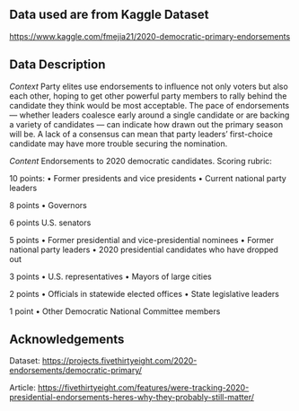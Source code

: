 ## Data used are from Kaggle Dataset

https://www.kaggle.com/fmejia21/2020-democratic-primary-endorsements

## Data Description

*Context*
Party elites use endorsements to influence not only voters but also each other, hoping to get other powerful party members to rally behind the candidate they think would be most acceptable. The pace of endorsements — whether leaders coalesce early around a single candidate or are backing a variety of candidates — can indicate how drawn out the primary season will be. A lack of a consensus can mean that party leaders’ first-choice candidate may have more trouble securing the nomination.

*Content*
Endorsements to 2020 democratic candidates. Scoring rubric:

10 points: • Former presidents and vice presidents • Current national party leaders

8 points • Governors

6 points U.S. senators

5 points • Former presidential and vice-presidential nominees • Former national party leaders • 2020 presidential candidates who have dropped out

3 points • U.S. representatives • Mayors of large cities

2 points • Officials in statewide elected offices • State legislative leaders

1 point • Other Democratic National Committee members

## Acknowledgements
Dataset: https://projects.fivethirtyeight.com/2020-endorsements/democratic-primary/

Article: https://fivethirtyeight.com/features/were-tracking-2020-presidential-endorsements-heres-why-they-probably-still-matter/



